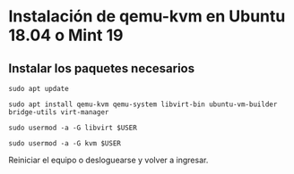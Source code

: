# Instalación de qemu-kvm en Ubuntu 18.04 o Mint 19

## Instalar los paquetes necesarios
```
sudo apt update
```

```
sudo apt install qemu-kvm qemu-system libvirt-bin ubuntu-vm-builder bridge-utils virt-manager
```

```
sudo usermod -a -G libvirt $USER
```

```
sudo usermod -a -G kvm $USER
```

Reiniciar el equipo o desloguearse y volver a ingresar.
